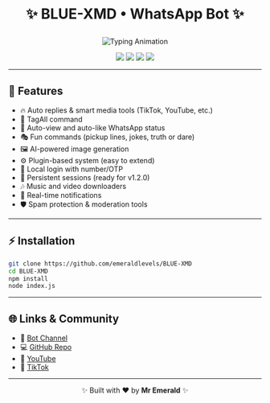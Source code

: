 # <p align="center"> ✨ BLUE-XMD • WhatsApp Bot ✨ </p>

<p align="center">
  <img src="https://readme-typing-svg.demolab.com?font=Poppins&weight=600&size=28&duration=3000&pause=1000&color=00FFFF&center=true&vCenter=true&width=600&lines=Welcome+to+BLUE-XMD;A+Modern+WhatsApp+Bot;Built+by+Mr+Emerald;Powered+by+Baileys+MD" alt="Typing Animation" />
</p>

<p align="center">
  <a href="https://github.com/emeraldlevels/BLUE-XMD/stargazers"><img src="https://img.shields.io/github/stars/emeraldlevels/BLUE-XMD?color=8A2BE2&style=for-the-badge"></a>
  <a href="https://github.com/emeraldlevels/BLUE-XMD/network/members"><img src="https://img.shields.io/github/forks/emeraldlevels/BLUE-XMD?color=00FFFF&style=for-the-badge"></a>
  <a href="https://github.com/emeraldlevels/BLUE-XMD/blob/main/LICENSE"><img src="https://img.shields.io/github/license/emeraldlevels/BLUE-XMD?color=purple&style=for-the-badge"></a>
  <img src="https://img.shields.io/badge/Version-v1.2.0-blue?style=for-the-badge">
</p>

---

## 🚀 Features
- 🔥 Auto replies & smart media tools (TikTok, YouTube, etc.)
- 📢 TagAll command
- 👀 Auto-view and auto-like WhatsApp status
- 🎭 Fun commands (pickup lines, jokes, truth or dare)
- 🖼️ AI-powered image generation
- ⚙️ Plugin-based system (easy to extend)
- 🔑 Local login with number/OTP
- 💾 Persistent sessions (ready for v1.2.0)
- 🎶 Music and video downloaders
- 🔔 Real-time notifications
- 🛡️ Spam protection & moderation tools

---

## ⚡ Installation
```bash
git clone https://github.com/emeraldlevels/BLUE-XMD
cd BLUE-XMD
npm install
node index.js
```

---

## 🌐 Links & Community
- 📢 [Bot Channel](https://whatsapp.com/channel/0029Vb6OLyzEAKWFsk7REX3r)
- 💻 [GitHub Repo](https://github.com/emeraldlevels/BLUE-XMD)
- 🎥 [YouTube](https://www.youtube.com/@EmeraldLevels)
- 🎵 [TikTok](https://tiktok.com/@emeralds.levels)

---

<p align="center">✨ Built with ❤️ by <b>Mr Emerald</b> ✨</p>

